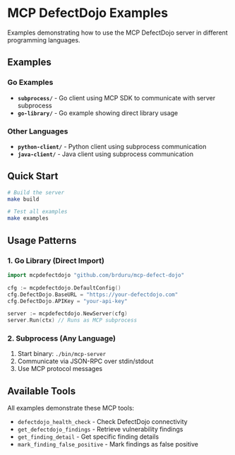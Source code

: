 # MCP DefectDojo Examples

Examples demonstrating how to use the MCP DefectDojo server in different programming languages.

## Examples

### Go Examples
- **`subprocess/`** - Go client using MCP SDK to communicate with server subprocess
- **`go-library/`** - Go example showing direct library usage

### Other Languages
- **`python-client/`** - Python client using subprocess communication
- **`java-client/`** - Java client using subprocess communication

## Quick Start

```bash
# Build the server
make build

# Test all examples
make examples
```

## Usage Patterns

### 1. Go Library (Direct Import)
```go
import mcpdefectdojo "github.com/brduru/mcp-defect-dojo"

cfg := mcpdefectdojo.DefaultConfig()
cfg.DefectDojo.BaseURL = "https://your-defectdojo.com"
cfg.DefectDojo.APIKey = "your-api-key"

server := mcpdefectdojo.NewServer(cfg)
server.Run(ctx) // Runs as MCP subprocess
```

### 2. Subprocess (Any Language)
1. Start binary: `./bin/mcp-server`
2. Communicate via JSON-RPC over stdin/stdout
3. Use MCP protocol messages

## Available Tools

All examples demonstrate these MCP tools:
- `defectdojo_health_check` - Check DefectDojo connectivity
- `get_defectdojo_findings` - Retrieve vulnerability findings  
- `get_finding_detail` - Get specific finding details
- `mark_finding_false_positive` - Mark findings as false positive
